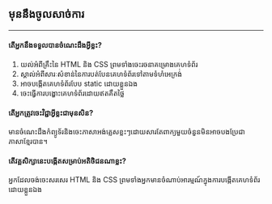 ## មុននឹងចូលសាច់ការ
---

#### តើអ្នកនឹងទទួលបានចំណេះដឹងអ្វីខ្លះ?
1. យល់អំពីគ្រឹះនៃ​ HTML និង CSS​ ព្រមទាំងចេះរចនាគម្រោងគេហទំព័រ
1. ស្គាល់អំពីសារៈសំខាន់នៃការបត់បែនគេហទំព័រទៅតាមទំហំអេក្រង់់
1. អាចបង្កើតគេហទំព័របែប static ដោយខ្លួនឯង
1. ចេះធ្វើការបង្ហោះគេហទំព័រដោយឥតគឹតថ្លៃ

#### តើអ្នកត្រូវចេះវិជ្ជាអ្វីខ្លះជាមុនសិន?
មានចំណេះដឹងកំព្យូទ័រនិងចេះភាសាអង់គ្លេសខ្លះៗដោយសារតែពាក្យមួយចំនួនមិនអាចបងប្រែជាភាសាខ្មែរបាន។

#### តើវគ្គសិក្សានេះបង្កើតសម្រាប់អតិថិជនណាខ្លះ?
អ្នកដែលចង់ចេះសរសេរ HTML និង CSS ព្រមទាំងអ្នកមានចំណាប់អារម្មណ៍ក្នុងការបង្កើតគេហទំព័រដោយខ្លួនឯង